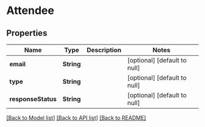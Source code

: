 # Attendee
## Properties

| Name | Type | Description | Notes |
|------------ | ------------- | ------------- | -------------|
| **email** | **String** |  | [optional] [default to null] |
| **type** | **String** |  | [optional] [default to null] |
| **responseStatus** | **String** |  | [optional] [default to null] |

[[Back to Model list]](../README.md#documentation-for-models) [[Back to API list]](../README.md#documentation-for-api-endpoints) [[Back to README]](../README.md)


